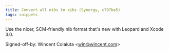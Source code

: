 ```yaml
---
title: Convert all nibs to xibs (Synergy, c797be5)
tags: snippets
---
```


Use the nicer, SCM-friendly nib format that's new with Leopard and Xcode 3.0.

Signed-off-by: Wincent Colaiuta &lt;win@wincent.com&gt;
